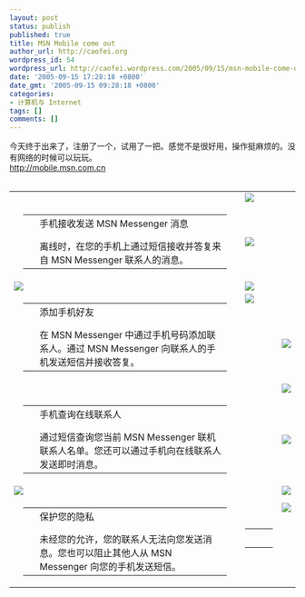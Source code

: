 ```yaml
---
layout: post
status: publish
published: true
title: MSN Mobile come out
author_url: http://caofei.org
wordpress_id: 54
wordpress_url: http://caofei.wordpress.com/2005/09/15/msn-mobile-come-out
date: '2005-09-15 17:28:18 +0800'
date_gmt: '2005-09-15 09:28:18 +0800'
categories:
- 计算机与 Internet
tags: []
comments: []
---
```

<div id="msgcns!66CD003054696B87!457" class="bvMsg">
<div>今天终于出来了，注册了一个，试用了一把。感觉不是很好用，操作挺麻烦的。没有网络的时候可以玩玩。</div>
<div><a href="http://mobile.msn.com.cn/">http://mobile.msn.com.cn</a></div>
<div> </div>
<table cellspacing="0" cellpadding="0" width="761" align="center" border="0">
<tbody>
<tr>
<td colspan="7"></td>
<td rowspan="12"></td>
<td><img src="http://spaces.msn.com/mmm2005-08-03_15.21/images/spacer.gif" /></td>
</tr>
<tr>
<td colspan="2"></td>
<td colspan="5">
<table cellspacing="0" cellpadding="0" width="100%" border="0">
<tbody>
<tr>
<td width="5"></td>
<td>手机接收发送 MSN Messenger 消息</td>
</tr>
<tr>
<td></td>
<td height="10"></td>
</tr>
<tr>
<td></td>
<td>离线时，在您的手机上通过短信接收并答复来自 MSN Messenger 联系人的消息。</td>
</tr>
</tbody>
</table>
</td>
<td><img src="http://spaces.msn.com/mmm2005-08-03_15.21/images/spacer.gif" /></td>
</tr>
<tr>
<td colspan="7"><img src="http://spaces.msn.com/mmm2005-08-03_15.21/images/index_14.jpg" /></td>
<td><img src="http://spaces.msn.com/mmm2005-08-03_15.21/images/spacer.gif" /></td>
</tr>
<tr>
<td colspan="2" rowspan="2"></td>
<td colspan="5" rowspan="2">
<table cellspacing="0" cellpadding="0" width="100%" border="0">
<tbody>
<tr>
<td width="5"></td>
<td>添加手机好友</td>
</tr>
<tr>
<td></td>
<td height="10"></td>
</tr>
<tr>
<td></td>
<td>在 MSN Messenger 中通过手机号码添加联系人。通过 MSN Messenger 向联系人的手机发送短信并接收答复。</td>
</tr>
</tbody>
</table>
</td>
<td><img src="http://spaces.msn.com/mmm2005-08-03_15.21/images/spacer.gif" /></td>
</tr>
<tr>
<td rowspan="5"></td>
<td rowspan="5"></td>
<td><img src="http://spaces.msn.com/mmm2005-08-03_15.21/images/spacer.gif" /></td>
</tr>
<tr>
<td colspan="7"></td>
<td><img src="http://spaces.msn.com/mmm2005-08-03_15.21/images/spacer.gif" /></td>
</tr>
<tr>
<td colspan="2"></td>
<td colspan="5">
<table cellspacing="0" cellpadding="0" width="100%" border="0">
<tbody>
<tr>
<td width="5"></td>
<td>手机查询在线联系人</td>
</tr>
<tr>
<td></td>
<td height="10"></td>
</tr>
<tr>
<td></td>
<td>通过短信查询您当前 MSN Messenger 联机联系人名单。您还可以通过手机向在线联系人发送即时消息。</td>
</tr>
</tbody>
</table>
</td>
<td><img src="http://spaces.msn.com/mmm2005-08-03_15.21/images/spacer.gif" /></td>
</tr>
<tr>
<td colspan="7"><img src="http://spaces.msn.com/mmm2005-08-03_15.21/images/index_22.jpg" /></td>
<td><img src="http://spaces.msn.com/mmm2005-08-03_15.21/images/spacer.gif" /></td>
</tr>
<tr>
<td colspan="2" rowspan="2"></td>
<td colspan="5" rowspan="2">
<table cellspacing="0" cellpadding="0" width="100%" border="0">
<tbody>
<tr>
<td width="5"></td>
<td>保护您的隐私</td>
</tr>
<tr>
<td></td>
<td height="10"></td>
</tr>
<tr>
<td></td>
<td>未经您的允许，您的联系人无法向您发送消息。您也可以阻止其他人从 MSN Messenger 向您的手机发送短信。</td>
</tr>
</tbody>
</table>
</td>
<td><img src="http://spaces.msn.com/mmm2005-08-03_15.21/images/spacer.gif" /></td>
</tr>
<tr>
<td valign="top" colspan="2" rowspan="4">
<table cellspacing="0" cellpadding="0" width="100%" border="0">
<tbody>
<tr>
<td width="20" height="5">
<td></td>
<tr>
<td>　</td>
<td></td>
</tr>
</tbody>
</table>
</td>
</tr>
</tbody>
</table>
<div> </div>
</div>
